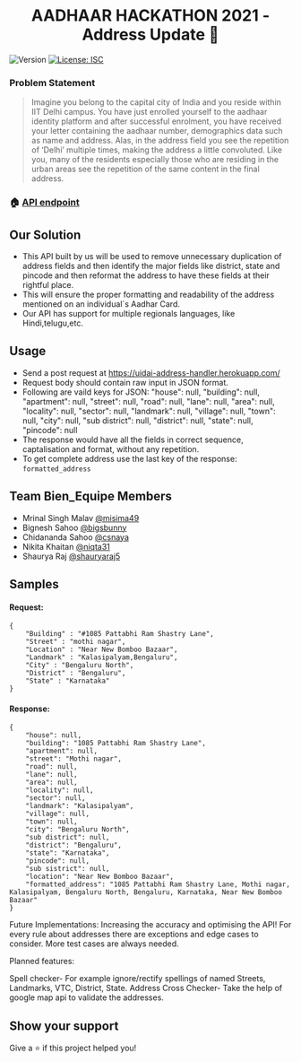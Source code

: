 <h1 align="center">AADHAAR HACKATHON 2021 - Address Update 👋</h1>
<p>
  <img alt="Version" src="https://img.shields.io/badge/version-2.0.0-blue.svg?cacheSeconds=2592000" />
  <a href="#" target="_blank">
    <img alt="License: ISC" src="https://img.shields.io/badge/License-ISC-yellow.svg" />
  </a>
</p>

### Problem Statement
> Imagine you belong to the capital city of India and you reside within IIT Delhi campus. You have just enrolled yourself to the aadhaar identity platform and after successful enrolment, you have received your letter containing the aadhaar number, demographics data such as name and address. Alas, in
the address field you see the repetition of ‘Delhi’ multiple times, making the address a little convoluted. Like you, many of the residents especially those who are residing in
the urban areas see the repetition of the same content in the final address.

### 🏠 [API endpoint](https://uidai-address-handler.herokuapp.com/)

## Our Solution
* This API built by us will be used to remove unnecessary duplication of address fields and then identify the major fields like district, state and pincode and then reformat the address to have these fields at their rightful place.
* This will ensure the proper formatting and readability of the address mentioned on an individual`s Aadhar Card.
* Our API has support for multiple regionals languages, like Hindi,telugu,etc.

## Usage

* Send a post request at https://uidai-address-handler.herokuapp.com/
* Request body should contain raw input in JSON format.
* Following are vaild keys for JSON:
        "house": null,
        "building": null,
        "apartment": null,
        "street": null,
        "road": null,
        "lane": null,
        "area": null,
        "locality": null,
        "sector": null,
        "landmark": null,
        "village": null,
        "town": null,
        "city": null,
        "sub district": null,
        "district": null,
        "state": null,
        "pincode": null
* The response would have all the fields in correct sequence, captalisation and format, without any repetition.
* To get complete address use the last key of the response: ```formatted_address```

## Team Bien_Equipe Members

* Mrinal Singh Malav <a href="https://github.com/misima49" target="_blank">@misima49</a>
* Bignesh Sahoo <a href="https://github.com/bigsbunny" target="_blank">@bigsbunny</a>
* Chidananda Sahoo <a href="https://github.com/csnaya" target="_blank">@csnaya</a>
* Nikita Khaitan <a href="https://github.com/niqta31" target="_blank">@niqta31</a>
* Shaurya Raj <a href="https://github.com/shauryaraj5" target="_blank">@shauryaraj5</a>

## Samples
#### Request:
```
{
    "Building" : "#1085 Pattabhi Ram Shastry Lane",
    "Street" : "mothi nagar", 
    "Location" : "Near New Bomboo Bazaar",
    "Landmark" : "Kalasipalyam,Bengaluru",
    "City" : "Bengaluru North",
    "District" : "Bengaluru",
    "State" : "Karnataka"
}
```
#### Response:
```
{
    "house": null,
    "building": "1085 Pattabhi Ram Shastry Lane",
    "apartment": null,
    "street": "Mothi nagar",
    "road": null,
    "lane": null,
    "area": null,
    "locality": null,
    "sector": null,
    "landmark": "Kalasipalyam",
    "village": null,
    "town": null,
    "city": "Bengaluru North",
    "sub district": null,
    "district": "Bengaluru",
    "state": "Karnataka",
    "pincode": null,
    "sub sistrict": null,
    "location": "Near New Bomboo Bazaar",
    "formatted_address": "1085 Pattabhi Ram Shastry Lane, Mothi nagar, Kalasipalyam, Bengaluru North, Bengaluru, Karnataka, Near New Bomboo Bazaar"
}
```
Future Implementations:
Increasing the accuracy and optimising the API! For every rule about addresses there are exceptions and edge cases to consider. More test cases are always needed.

Planned features:

Spell checker- For example ignore/rectify spellings of named Streets, Landmarks, VTC, District, State.
Address Cross Checker- Take the help of google map api to validate the addresses.

## Show your support

Give a ⭐️ if this project helped you!
